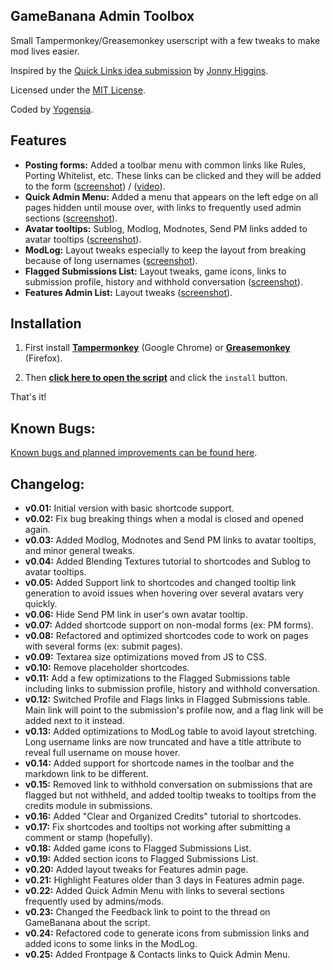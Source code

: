 ## GameBanana Admin Toolbox

Small Tampermonkey/Greasemonkey userscript with a few tweaks to make mod lives easier.

Inspired by the [Quick Links idea submission](http://gamebanana.com/ideas/2791) by [Jonny Higgins](http://gamebanana.com/members/208425).

Licensed under the [MIT License](https://raw.githubusercontent.com/yogensia/gb-toolbox/master/LICENSE).

Coded by [Yogensia](http://gamebanana.com/members/1328950).


## Features

- **Posting forms:** Added a toolbar menu with common links like Rules, Porting Whitelist, etc. These links can be clicked and they will be added to the form ([screenshot](http://i.imgur.com/lalQ1PY.png)) / ([video](https://dl.dropboxusercontent.com/u/251256/ShareX/150903_175545_122236.webm)).
- **Quick Admin Menu:** Added a menu that appears on the left edge on all pages hidden until mouse over, with links to frequently used admin sections ([screenshot](http://i.imgur.com/47eWJdj.png)).
- **Avatar tooltips:** Sublog, Modlog, Modnotes, Send PM links added to avatar tooltips ([screenshot](http://i.imgur.com/4SWQq9F.png)).
- **ModLog:** Layout tweaks especially to keep the layout from breaking because of long usernames ([screenshot](http://i.imgur.com/AQynQkW.png)).
- **Flagged Submissions List:** Layout tweaks, game icons, links to submission profile, history and withhold conversation ([screenshot](http://i.imgur.com/GOr8Vnp.png)).
- **Features Admin List:** Layout tweaks ([screenshot](http://i.imgur.com/2JzMjDk.png)).


## Installation

1. First install **[Tampermonkey](https://chrome.google.com/webstore/detail/tampermonkey/dhdgffkkebhmkfjojejmpbldmpobfkfo)** (Google Chrome) or **[Greasemonkey](https://addons.mozilla.org/en-us/firefox/addon/greasemonkey/)** (Firefox).

2. Then **[click here to open the script](https://github.com/yogensia/gb-toolbox/raw/master/gb-userscripts.user.js)** and click the `install` button.

That's it!


## Known Bugs:

[Known bugs and planned improvements can be found here](https://github.com/yogensia/gb-toolbox/issues).


## Changelog:

- **v0.01:** Initial version with basic shortcode support.
- **v0.02:** Fix bug breaking things when a modal is closed and opened again.
- **v0.03:** Added Modlog, Modnotes and Send PM links to avatar tooltips, and minor general tweaks.
- **v0.04:** Added Blending Textures tutorial to shortcodes and Sublog to avatar tooltips.
- **v0.05:** Added Support link to shortcodes and changed tooltip link generation to avoid issues when hovering over several avatars very quickly.
- **v0.06:** Hide Send PM link in user's own avatar tooltip.
- **v0.07:** Added shortcode support on non-modal forms (ex: PM forms).
- **v0.08:** Refactored and optimized shortcodes code to work on pages with several forms (ex: submit pages).
- **v0.09:** Textarea size optimizations moved from JS to CSS.
- **v0.10:** Remove placeholder shortcodes.
- **v0.11:** Add a few optimizations to the Flagged Submissions table including links to submission profile, history and withhold conversation.
- **v0.12:** Switched Profile and Flags links in Flagged Submissions table. Main link will point to the submission's profile now, and a flag link will be added next to it instead.
- **v0.13:** Added optimizations to ModLog table to avoid layout stretching. Long username links are now truncated and have a title attribute to reveal full username on mouse hover.
- **v0.14:** Added support for shortcode names in the toolbar and the markdown link to be different.
- **v0.15:** Removed link to withhold conversation on submissions that are flagged but not withheld, and added tooltip tweaks to tooltips from the credits module in submissions.
- **v0.16:** Added "Clear and Organized Credits" tutorial to shortcodes.
- **v0.17:** Fix shortcodes and tooltips not working after submitting a comment or stamp (hopefully).
- **v0.18:** Added game icons to Flagged Submissions List.
- **v0.19:** Added section icons to Flagged Submissions List.
- **v0.20:** Added layout tweaks for Features admin page.
- **v0.21:** Highlight Features older than 3 days in Features admin page.
- **v0.22:** Added Quick Admin Menu with links to several sections frequently used by admins/mods.
- **v0.23:** Changed the Feedback link to point to the thread on GameBanana about the script.
- **v0.24:** Refactored code to generate icons from submission links and added icons to some links in the ModLog.
- **v0.25:** Added Frontpage & Contacts links to Quick Admin Menu.